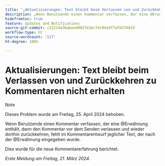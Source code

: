 ```yaml
---
title: '„Aktualisierungen: Text bleibt beim Verlassen von und Zurückkehren zu Kommentaren nicht erhalten“'
description: „Wenn Benutzende einen Kommentar verfassen, der eine @Erwähnung enthält, dann den Kommentar vor dem Senden verlassen und wieder dorthin zurückkehren, fehlt im Kommentarentwurf jeglicher Text, der nach der @Erwähnung eingegeben wurde.“
hidefromtoc: true
feature: Updates and Notifications
source-git-commit: c22214e36abeed0657e1bc74c9da9f7afd376819
workflow-type: ht
source-wordcount: '117'
ht-degree: 100%

---
```



# Aktualisierungen: Text bleibt beim Verlassen von und Zurückkehren zu Kommentaren nicht erhalten

>[!NOTE]
>
>Dieses Problem wurde am Freitag, 25. April 2024 behoben.

Wenn Benutzende einen Kommentar verfassen, der eine @Erwähnung enthält, dann den Kommentar vor dem Senden verlassen und wieder dorthin zurückkehren, fehlt im Kommentarentwurf jeglicher Text, der nach der @Erwähnung eingegeben wurde.

Dies wurde für die neue Kommentarerfahrung berichtet.

_Erste Meldung am Freitag, 21. März 2024._

